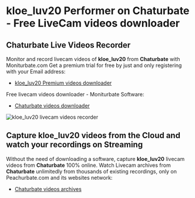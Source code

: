 # kloe_luv20 Performer on Chaturbate - Free LiveCam videos downloader

## Chaturbate Live Videos Recorder

Monitor and record livecam videos of **kloe_luv20** from **Chaturbate** with Moniturbate.com
Get a premium trial for free by just and only registering with your Email address:
* [kloe_luv20 Premium videos downloader](https://moniturbate.com/request-demo-licence-key.html)

Free livecam videos downloader - Moniturbate Software:
* [Chaturbate videos downloader](https://moniturbate.com/moniturbate-download-software.html)

![kloe_luv20 livecam videos recorder](https://peachurnet.com/templates/moniturbate-software.png)


## Capture kloe_luv20 videos from the Cloud and watch your recordings on Streaming

Without the need of downloading a software, capture **kloe_luv20** livecam videos from **Chaturbate** 100% online.
Watch Livecam archives from **Chaturbate** unlimitedly from thousands of existing recordings, only on Peachurbate.com and its websites network:
* [Chaturbate videos archives](https://peachurnet.com/)